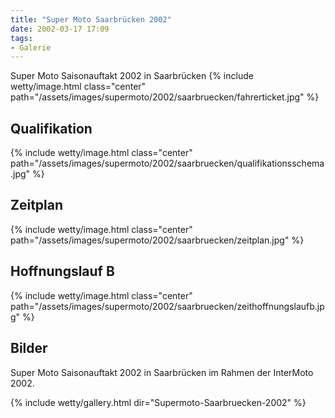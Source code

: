 ```yaml
---
title: "Super Moto Saarbrücken 2002"
date: 2002-03-17 17:09
tags: 
- Galerie
---
```

Super Moto Saisonauftakt 2002 in Saarbrücken
{% include wetty/image.html class="center" path="/assets/images/supermoto/2002/saarbruecken/fahrerticket.jpg" %}

<!-- more -->

## Qualifikation
{% include wetty/image.html class="center" path="/assets/images/supermoto/2002/saarbruecken/qualifikationsschema.jpg" %}

## Zeitplan
{% include wetty/image.html class="center" path="/assets/images/supermoto/2002/saarbruecken/zeitplan.jpg" %}

## Hoffnungslauf B
{% include wetty/image.html class="center" path="/assets/images/supermoto/2002/saarbruecken/zeithoffnungslaufb.jpg" %}

## Bilder
Super Moto Saisonauftakt 2002 in Saarbrücken im Rahmen der InterMoto 2002. 

{% include wetty/gallery.html dir="Supermoto-Saarbruecken-2002" %}